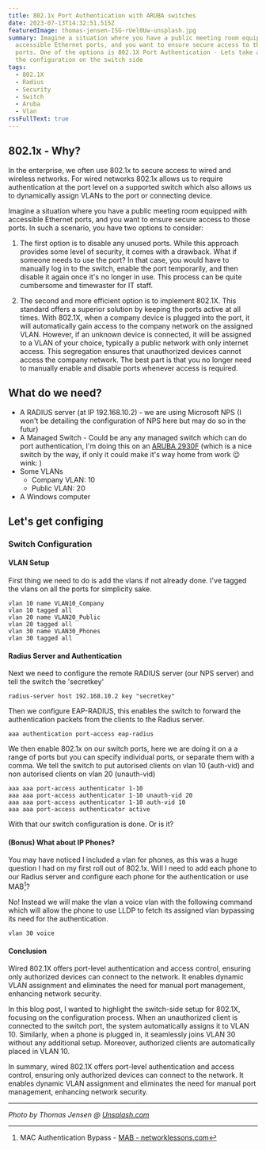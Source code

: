 ```yaml
---
title: 802.1x Port Authentication with ARUBA switches
date: 2023-07-13T14:32:51.515Z
featuredImage: thomas-jensen-ISG-rUel0Uw-unsplash.jpg
summary: Imagine a situation where you have a public meeting room equipped with
  accessible Ethernet ports, and you want to ensure secure access to those
  ports. One of the options is 802.1X Port Authentication - Lets take a look at
  the configuration on the switch side
tags:
  - 802.1X
  - Radius
  - Security
  - Switch
  - Aruba
  - Vlan
rssFullText: true
---
```

## 802.1x - Why?

In the enterprise, we often use 802.1x to secure access to wired and wireless networks. For wired networks 802.1x allows us to require authentication at the port level on a supported switch which also allows us to dynamically assign VLANs to the port or connecting device.

Imagine a situation where you have a public meeting room equipped with accessible Ethernet ports, and you want to ensure secure access to those ports. In such a scenario, you have two options to consider:

1. The first option is to disable any unused ports. While this approach provides some level of security, it comes with a drawback. What if someone needs to use the port? In that case, you would have to manually log in to the switch, enable the port temporarily, and then disable it again once it's no longer in use. This process can be quite cumbersome and timewaster for IT staff.

1. The second and more efficient option is to implement 802.1X. This standard offers a superior solution by keeping the ports active at all times. With 802.1X, when a company device is plugged into the port, it will automatically gain access to the company network on the assigned VLAN. However, if an unknown device is connected, it will be assigned to a VLAN of your choice, typically a public network with only internet access. This segregation ensures that unauthorized devices cannot access the company network. The best part is that you no longer need to manually enable and disable ports whenever access is required.

## What do we need?

* A RADIUS server (at IP 192.168.10.2) - we are using Microsoft NPS (I won't be detailing the configuration of NPS here but may do so in the futur)
* A Managed Switch - Could be any any managed switch which can do port authentication, I'm doing this on an [ARUBA 2930F](https://www.arubanetworks.com/products/switches/access/2930f-series/) (which is a nice switch by the way, if only it could make it's way home from work :wink: wink: )
* Some VLANs
  * Company VLAN: 10
  * Public VLAN: 20
* A Windows computer

## Let's get configing
### Switch Configuration
#### VLAN Setup

First thing we need to do is add the vlans if not already done. I've tagged the vlans on all the ports for simplicity sake.

```
vlan 10 name VLAN10_Company
vlan 10 tagged all
vlan 20 name VLAN20_Public
vlan 20 tagged all
vlan 30 name VLAN30_Phones
vlan 30 tagged all
```

#### Radius Server and Authentication 
Next we need to configure the remote RADIUS server (our NPS server) and tell the switch the 'secretkey'

```
radius-server host 192.168.10.2 key "secretkey"
```

Then we configure EAP-RADIUS, this enables the switch to forward the authentication packets from the clients to the Radius server.

```aaa authentication port-access eap-radius```

We then enable 802.1x on our switch ports, here we are doing it on a a range of ports but you can specify individual ports, or separate them with a comma. We tell the switch to put autorised clients on vlan 10 (auth-vid) and non autorised clients on vlan 20 (unauth-vid)

```
aaa aaa port-access authenticator 1-10
aaa aaa port-access authenticator 1-10 unauth-vid 20
aaa aaa port-access authenticator 1-10 auth-vid 10
aaa aaa port-access authenticator active
```

With that our switch configuration is done. Or is it?

#### (Bonus) What about IP Phones?

You may have noticed I included a vlan for phones, as this was a huge question I had on my first roll out of 802.1x. Will I need to add each phone to our Radius server and configure each phone for the authentication or use MAB[^MAB]?

[^MAB]: MAC Authentication Bypass - [MAB - networklessons.com](https://networklessons.com/cisco/ccie-routing-switching-written/mac-authentication-bypass-mab)

No! Instead we will make the vlan a voice vlan with the following command which will allow the phone to use LLDP to fetch its assigned vlan bypassing its need for the authentication.

```
vlan 30 voice
```

#### Conclusion

Wired 802.1X offers port-level authentication and access control, ensuring only authorized devices can connect to the network. It enables dynamic VLAN assignment and eliminates the need for manual port management, enhancing network security.

In this blog post, I wanted to highlight the switch-side setup for 802.1X, focusing on the configuration process. When an unauthorized client is connected to the switch port, the system automatically assigns it to VLAN 10. Similarly, when a phone is plugged in, it seamlessly joins VLAN 30 without any additional setup. Moreover, authorized clients are automatically placed in VLAN 10.

In summary, wired 802.1X offers port-level authentication and access control, ensuring only authorized devices can connect to the network. It enables dynamic VLAN assignment and eliminates the need for manual port management, enhancing network security.

---
_Photo by Thomas Jensen @ [Unsplash.com](https://unsplash.com/fr/photos/ISG-rUel0Uw?utm_source=unsplash&utm_medium=referral&utm_content=creditCopyText)_
